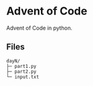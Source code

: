 # Advent of Code
Advent of Code in python.

## Files
```
dayN/
├─ part1.py
├─ part2.py
└─ input.txt
```
